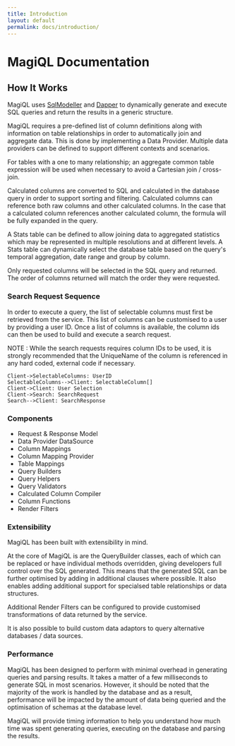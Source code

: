 ```yaml
---
title: Introduction
layout: default 
permalink: docs/introduction/
---
```


MagiQL Documentation
===========

How It Works
------ 
MagiQL uses  [SqlModeller](https://github.com/jmenziessmith/SqlModeller) and [Dapper](https://github.com/StackExchange/dapper-dot-net) to dynamically generate and execute SQL queries and return the results in a generic structure. 

MagiQL requires a pre-defined list of column definitions along with information on table relationships in order to automatically join and aggregate data. This is done by implementing a Data Provider. Multiple data providers can be defined to support different contexts and scenarios.

For tables with a one to many relationship; an aggregate common table expression will be used when necessary to avoid a Cartesian join / cross-join. 

Calculated columns are converted to SQL and calculated in the database query in order to support sorting and filtering. Calculated columns can reference both raw columns and other calculated columns. In the case that a calculated column references another calculated column, the formula will be fully expanded in the query. 

A Stats table can be defined to allow joining data to aggregated statistics which may be represented in multiple resolutions and at different levels. A Stats table can dynamically select the database table based on the query's temporal aggregation, date range and group by column.

Only requested columns will be selected in the SQL query and returned. The order of columns returned will match the order they were requested.

### Search Request Sequence
In order to execute a query, the list of selectable columns must first be retrieved from the service. This list of columns can be customised to a user by providing a user ID. Once a list of columns is available, the column ids can then be used to build and execute a search request.

NOTE : While the search requests requires column IDs to be used, it is strongly recommended that the UniqueName of the column is referenced in any hard coded, external code if necessary.


```sequence
Client->SelectableColumns: UserID
SelectableColumns-->Client: SelectableColumn[]
Client->Client: User Selection
Client->Search: SearchRequest
Search-->Client: SearchResponse
```
 


### Components
* Request & Response Model
* Data Provider DataSource 
* Column Mappings
* Column Mapping Provider
* Table Mappings
* Query Builders
* Query Helpers
* Query Validators
* Calculated Column Compiler
* Column Functions
* Render Filters 

### Extensibility
MagiQL has been built with extensibility in mind. 

At the core of MagiQL is are the QueryBuilder classes, each of which can be replaced or have individual methods overridden, giving developers full control over the SQL generated. This means that the generated SQL can be further optimised by adding in additional clauses where possible. It also enables adding additional support for specialsed table relationships or data structures.

Additional Render Filters can be configured to provide customised transformations of data returned by the service. 

It is also possible to build custom data adaptors to query alternative databases / data sources.

### Performance
MagiQL has been designed to perform with minimal overhead in generating queries and parsing results. It takes a matter of a few milliseconds to generate SQL in most scenarios. However, it should be noted that the majority of the work is handled by the database and as a result, performance will be impacted by the amount of data being queried and the optimisation of schemas at the database level. 

MagiQL will provide timing information to help you understand how much time was spent generating queries, executing on the database and parsing the results.


